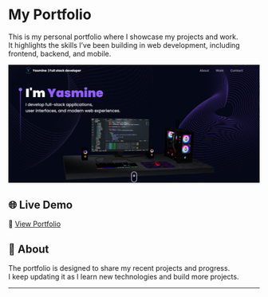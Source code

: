 # My Portfolio

This is my personal portfolio where I showcase my projects and work.  
It highlights the skills I’ve been building in web development, including frontend, backend, and mobile.

![Portfolio Screenshot](./public/screenShot.png)

## 🌐 Live Demo
🔗 [View Portfolio](https://portfolio-liart-eight-63.vercel.app)

## 📖 About
The portfolio is designed to share my recent projects and progress.  
I keep updating it as I learn new technologies and build more projects.

---
